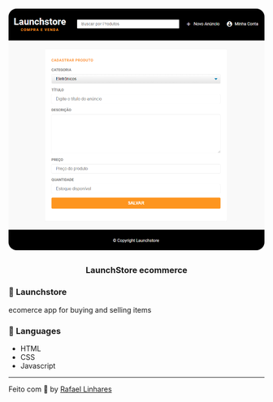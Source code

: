 <h1 align="center">
    <img alt="Gym Manager" src="./public/assets/readme-logo.PNG"  width="600px" style="border-radius:16px;"/>
</h1>

<h3 align="center" >
  LaunchStore ecommerce
</h3>

###  :rocket: Launchstore
ecomerce app for buying and selling items
### :book: Languages
- HTML
- CSS
- Javascript


-------------------------------------------------------------------------------------------

Feito com :blue_heart: by [Rafael Linhares](https://www.linkedin.com/in/rafael-linhares-js/)

